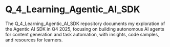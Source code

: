 # Q_4_Learning_Agentic_AI_SDK

The Q_4_Learning_Agentic_AI_SDK repository documents my exploration of the Agentic AI SDK in Q4 2025, focusing on building autonomous AI agents for content generation and task automation, with insights, code samples, and resources for learners.


